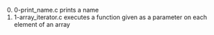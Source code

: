0. 0-print_name.c prints a name
1. 1-array_iterator.c executes a function given as a parameter on each element of an array

